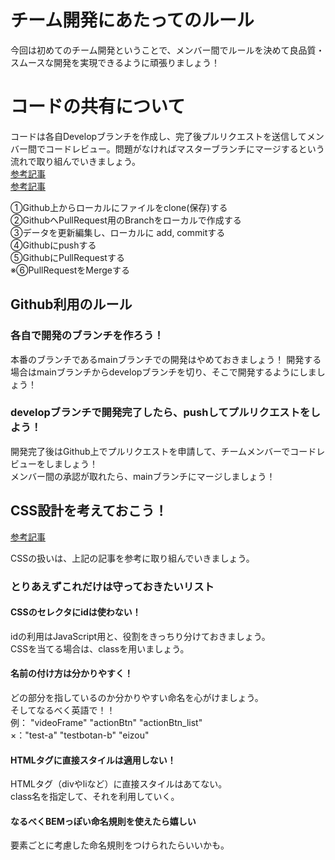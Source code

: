 # チーム開発にあたってのルール
今回は初めてのチーム開発ということで、メンバー間でルールを決めて良品質・スムースな開発を実現できるように頑張りましょう！  

# コードの共有について
コードは各自Developブランチを作成し、完了後プルリクエストを送信してメンバー間でコードレビュー。問題がなければマスターブランチにマージするという流れで取り組んでいきましょう。  
[参考記事](https://qiita.com/samurai_runner/items/7442521bce2d6ac9330b)  
[参考記事](https://pikawaka.com/word/github)  

①Github上からローカルにファイルをclone(保存)する  
②GithubへPullRequest用のBranchをローカルで作成する  
③データを更新編集し、ローカルに add, commitする  
④Githubにpushする  
⑤GithubにPullRequestする  
※⑥PullRequestをMergeする  

##  Github利用のルール
###  各自で開発のブランチを作ろう！
本番のブランチであるmainブランチでの開発はやめておきましょう！
開発する場合はmainブランチからdevelopブランチを切り、そこで開発するようにしましょう！  

###  developブランチで開発完了したら、pushしてプルリクエストをしよう！
開発完了後はGithub上でプルリクエストを申請して、チームメンバーでコードレビューをしましょう！  
メンバー間の承認が取れたら、mainブランチにマージしましょう！



##  CSS設計を考えておこう！
[参考記事](https://qiita.com/tera_shin/items/af90aeba49f93c76bd9e)  

CSSの扱いは、上記の記事を参考に取り組んでいきましょう。

###  とりあえずこれだけは守っておきたいリスト
####  CSSのセレクタにidは使わない！
idの利用はJavaScript用と、役割をきっちり分けておきましょう。  
CSSを当てる場合は、classを用いましょう。  

#### 名前の付け方は分かりやすく！
どの部分を指しているのか分かりやすい命名を心がけましょう。  
そしてなるべく英語で！！  
例： "videoFrame" "actionBtn" "actionBtn_list"  
×："test-a" "testbotan-b" "eizou"  

####  HTMLタグに直接スタイルは適用しない！
HTMLタグ（divやliなど）に直接スタイルはあてない。  
class名を指定して、それを利用していく。  

####  なるべくBEMっぽい命名規則を使えたら嬉しい
要素ごとに考慮した命名規則をつけられたらいいかも。  
